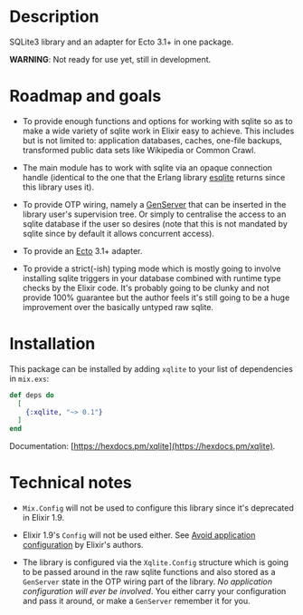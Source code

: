# Description

SQLite3 library and an adapter for Ecto 3.1+ in one package.

**WARNING**: Not ready for use yet, still in development.

# Roadmap and goals

- To provide enough functions and options for working with sqlite so as to make a wide variety of sqlite work in Elixir easy to achieve. This includes but is not limited to: application databases, caches, one-file backups, transformed public data sets like Wikipedia or Common Crawl.

- The main module has to work with sqlite via an opaque connection handle (identical to the one that the Erlang library [esqlite](https://github.com/mmzeeman/esqlite) returns since this library uses it).

- To provide OTP wiring, namely a [GenServer](https://hexdocs.pm/elixir/GenServer.html) that can be inserted in the library user's supervision tree. Or simply to centralise the access to an sqlite database if the user so desires (note that this is not mandated by sqlite since by default it allows concurrent access).

- To provide an [Ecto](https://hexdocs.pm/ecto/Ecto.html) 3.1+ adapter.

- To provide a strict(-ish) typing mode which is mostly going to involve installing sqlite triggers in your database combined with runtime type checks by the Elixir code. It's probably going to be clunky and not provide 100% guarantee but the author feels it's still going to be a huge improvement over the basically untyped raw sqlite.

# Installation

This package can be installed by adding `xqlite` to your list of dependencies in `mix.exs`:

```elixir
def deps do
  [
    {:xqlite, "~> 0.1"}
  ]
end
```

Documentation: [https://hexdocs.pm/xqlite](https://hexdocs.pm/xqlite).

# Technical notes

- `Mix.Config` will not be used to configure this library since it's deprecated in Elixir 1.9.

- Elixir 1.9's `Config` will not be used either. See [Avoid application configuration](https://hexdocs.pm/elixir/library-guidelines.html#avoid-application-configuration) by Elixir's authors.

- The library is configured via the `Xqlite.Config` structure which is going to be passed around in the raw sqlite functions and also stored as a `GenServer` state in the OTP wiring part of the library. _No application configuration will ever be involved_. You either carry your configuration and pass it around, or make a `GenServer` remember it for you.
